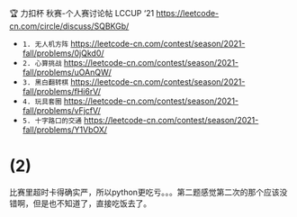 
🏆 力扣杯 秋赛-个人赛讨论帖 LCCUP ‘21 https://leetcode-cn.com/circle/discuss/SQBKGb/
- `1. 无人机方阵` https://leetcode-cn.com/contest/season/2021-fall/problems/0jQkd0/
- `2. 心算挑战` https://leetcode-cn.com/contest/season/2021-fall/problems/uOAnQW/
- `3. 黑白翻转棋` https://leetcode-cn.com/contest/season/2021-fall/problems/fHi6rV/
- `4. 玩具套圈` https://leetcode-cn.com/contest/season/2021-fall/problems/vFjcfV/
- `5. 十字路口的交通` https://leetcode-cn.com/contest/season/2021-fall/problems/Y1VbOX/

# (2)

比赛里超时卡得确实严，所以python更吃亏。。。第二题感觉第二次的那个应该没错啊，但是也不知道了，直接吃饭去了。
